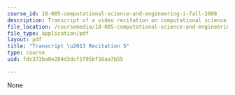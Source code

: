 ```yaml
---
course_id: 18-085-computational-science-and-engineering-i-fall-2008
description: Transcript of a video recitation on computational science and engineering.
file_location: /coursemedia/18-085-computational-science-and-engineering-i-fall-2008/fdc373ba0e204d3dcf1f95bf16aa7b55_18-085F08-R05.pdf
file_type: application/pdf
layout: pdf
title: "Transcript \u2013 Recitation 5"
type: course
uid: fdc373ba0e204d3dcf1f95bf16aa7b55

---
```

None